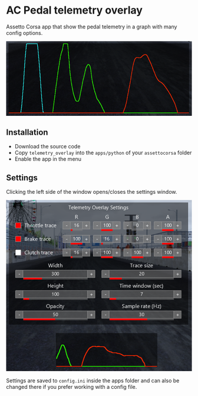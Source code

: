 # AC Pedal telemetry overlay

Assetto Corsa app that show the pedal telemetry in a graph with many config options.

![Overlay](./img/overlay.png)

## Installation

- Download the source code
- Copy `telemetry_overlay` into the `apps/python` of your `assettocorsa` folder
- Enable the app in the menu

## Settings

Clicking the left side of the window opens/closes the settings window.

![Settings window](./img/settings.png)

Settings are saved to `config.ini` inside the apps folder and can also be changed there if you prefer working with a config file.
